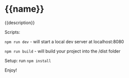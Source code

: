 # {{name}}

{{description}}

Scripts:

`npm run dev` - will start a local dev server at localhost:8080

`npm run build` - will build your project into the /dist folder

Setup: run `npm install`

Enjoy!


